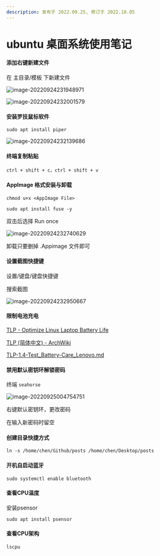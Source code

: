 ```yaml
---
description: 发布于 2022.09.25, 修订于 2022.10.05
---
```


# ubuntu 桌面系统使用笔记

#### 添加右键新建文件

在 主目录/模板 下新建文件

![image-20220924231948971](https://picgo-1303840613.cos.ap-shanghai.myqcloud.com/image-20220924231948971.png)

![image-20220924232001579](https://picgo-1303840613.cos.ap-shanghai.myqcloud.com/image-20220924232001579.png)

#### 安装罗技鼠标软件

`sudo apt install piper`

![image-20220924232139686](https://picgo-1303840613.cos.ap-shanghai.myqcloud.com/image-20220924232139686.png)

#### 终端复制粘贴

`ctrl + shift + c，ctrl + shift + v`

#### AppImage 格式安装与卸载

`chmod u+x <AppImage File>`

`sudo apt install fuse -y`

双击后选择 Run once

![image-20220924232740629](https://picgo-1303840613.cos.ap-shanghai.myqcloud.com/image-20220924232740629.png)

卸载只要删掉 .Appimage 文件即可

#### 设置截图快捷键

设置/键盘/键盘快捷键

搜索截图

![image-20220924232950667](https://picgo-1303840613.cos.ap-shanghai.myqcloud.com/image-20220924232950667.png)

#### 限制电池充电

[TLP - Optimize Linux Laptop Battery Life](https://linrunner.de/tlp/index.html)

[TLP (简体中文) - ArchWiki](https://wiki.archlinux.org/title/TLP\_\(%E7%AE%80%E4%BD%93%E4%B8%AD%E6%96%87\))

[TLP-1.4-Test\_Battery-Care\_Lenovo.md](https://gist.github.com/linrunner/4a6876648765fac5e141f15d0582a945)

#### 禁用默认密钥环解锁密码

终端 `seahorse`

![image-20220925004754751](https://picgo-1303840613.cos.ap-shanghai.myqcloud.com/image-20220925004754751.png)

右键默认密钥环，更改密码

在输入新密码时留空

#### 创建目录快捷方式

`ln -s /home/chen/Github/posts /home/chen/Desktop/posts`

#### 开机自启动蓝牙

`sudo systemctl enable bluetooth`

#### 查看CPU温度

安装psensor

`sudo apt install psensor`

#### 查看CPU架构

`lscpu`
